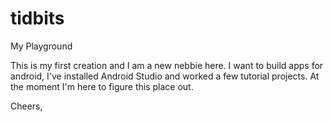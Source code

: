 # tidbits
My Playground

This is my first creation and I am a new nebbie here.
I want to build apps for android, I've installed Android Studio and worked a few tutorial projects.
At the moment I'm here to figure this place out.

Cheers,
